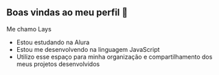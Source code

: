 ## Boas vindas ao meu perfil 🖤

Me chamo Lays

- Estou estudando na Alura
- Estou me desenvolvendo na linguagem JavaScript
- Utilizo esse espaço para minha organização e compartilhamento dos meus projetos desenvolvidos
